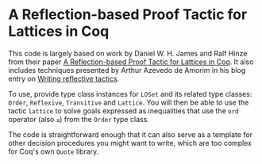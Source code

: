 # A Reflection-based Proof Tactic for Lattices in Coq

This code is largely based on work by Daniel W. H. James and Ralf Hinze from
their
paper
[A Reflection-based Proof Tactic for Lattices in Coq](http://www.cs.ox.ac.uk/ralf.hinze/publications/TFP09.pdf).
It also includes techniques presented by Arthur Azevedo de Amorim in his blog
entry
on
[Writing reflective tactics](http://poleiro.info/posts/2015-04-13-writing-reflective-tactics.html).

To use, provide type class instances for `LOSet` and its related type classes:
`Order`, `Reflexive`, `Transitive` and `Lattice`. You will then be able to use
the tactic `lattice` to solve goals expressed as inequalities that use the
`ord` operator (also `≤`) from the `Order` type class.

The code is straightforward enough that it can also serve as a template for
other decision procedures you might want to write, which are too complex for
Coq's own `Quote` library.
